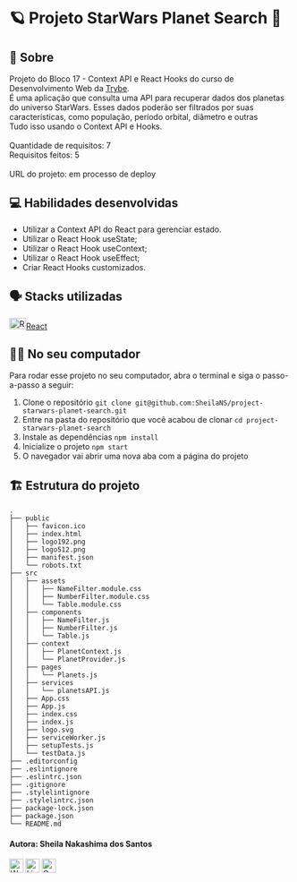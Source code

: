 # :ringed_planet: Projeto StarWars Planet Search :stars:

## :page_facing_up: Sobre

Projeto do Bloco 17 - Context API e React Hooks do curso de Desenvolvimento Web da [Trybe](https://www.betrybe.com).<br>
É uma aplicação que consulta uma API para recuperar dados dos planetas do universo StarWars. Esses dados poderão ser filtrados por suas características, como população, período orbital, diâmetro e outras<br>
Tudo isso usando o Context API e Hooks.<br><br>
Quantidade de requisitos: 7<br>
Requisitos feitos: 5<br><br>
URL do projeto: em processo de deploy

## :computer: Habilidades desenvolvidas

- Utilizar a Context API do React para gerenciar estado.
- Utilizar o React Hook useState;
- Utilizar o React Hook useContext;
- Utilizar o React Hook useEffect;
- Criar React Hooks customizados.

## :speaking_head: Stacks utilizadas
<div align="left">
  <a href="https://reactjs.org/" title="React"><img alt="React.Js icon" height="20px" width="30px" src="https://cdn.jsdelivr.net/gh/devicons/devicon/icons/react/react-original.svg" />React</a>
</div>

## :woman_technologist: No seu computador
Para rodar esse projeto no seu computador, abra o terminal e siga o passo-a-passo a seguir:

1. Clone o repositório `git clone git@github.com:SheilaNS/project-starwars-planet-search.git`
2. Entre na pasta do repositório que você acabou de clonar `cd project-starwars-planet-search`
3. Instale as dependências `npm install`
4. Inicialize o projeto `npm start`
5. O navegador vai abrir uma nova aba com a página do projeto 

## :building_construction: Estrutura do projeto
```
.
├── public
│   ├── favicon.ico
│   ├── index.html
│   ├── logo192.png
│   ├── logo512.png
│   ├── manifest.json
│   └── robots.txt
├── src
│   ├── assets
│   │   ├── NameFilter.module.css
│   │   ├── NumberFilter.module.css
│   │   └── Table.module.css
│   ├── components
│   │   ├── NameFilter.js
│   │   ├── NumberFilter.js
│   │   └── Table.js
│   ├── context
│   │   ├── PlanetContext.js
│   │   └── PlanetProvider.js
│   ├── pages
│   │   └── Planets.js
│   ├── services
│   │   └── planetsAPI.js
│   ├── App.css
│   ├── App.js
│   ├── index.css
│   ├── index.js
│   ├── logo.svg
│   ├── serviceWorker.js
│   ├── setupTests.js
│   └── testData.js
├── .editorconfig
├── .eslintignore
├── .eslintrc.json
├── .gitignore
├── .stylelintignore
├── .stylelintrc.json
├── package-lock.json
├── package.json
└── README.md
 ```
 #### Autora: Sheila Nakashima dos Santos
<a href="https://wa.me/+5511995985416?text=Sheila%20Dev" target="_blank" rel="external"><img src="https://img.shields.io/badge/WhatsApp-25D366?style=for-the-badge&logo=whatsapp&logoColor=white" alt="WhatsApp" height="25px" /></a>
<a href="https://www.linkedin.com/in/sheila-nakashima-dos-santos/" target="_blank" rel="external"><img src="https://img.shields.io/badge/LinkedIn-0077B5?style=for-the-badge&logo=linkedin&logoColor=white" alt="LinkedIn" height="25px"></a>
<a href="mailto:shei.nsantos@gmail.com" target="_blank" rel="external"><img src="https://img.shields.io/badge/Gmail-D14836?style=for-the-badge&logo=gmail&logoColor=white" alt="Gmail" height="25px"></a>
